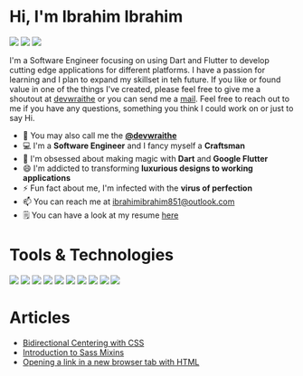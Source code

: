 # Hi, I'm Ibrahim Ibrahim

[![](https://img.shields.io/badge/Twitter-@devwraithe-informational?style=flat&logo=twitter&logoColor=white&color=00acee )](https://www.twitter.com/devwraithe)
[![](https://img.shields.io/badge/GitHub-@devwraithe-informational?style=flat&logo=github&logoColor=white&color=211f1f )](https://www.github.com/devwraithe)
[![](https://img.shields.io/badge/LinkedIn-@ibrahimaibrahim-informational?style=flat&logo=linkedin&logoColor=white&color=00acee )](https://linkedin.com/in/ibrahimaibrahim)
<!-- [![](https://img.shields.io/badge/Website-@devwraithe-informational?style=flat&logo=circle&logoColor=white&color=211f1f )](https://devwraithe.web.app) -->

<!--
**devwraithe/devwraithe** is a ✨ _special_ ✨ repository because its `README.md` (this file) appears on your GitHub profile.

Here are some ideas to get you started:

- 🔭 I’m currently working on ...
- 🌱 I’m currently learning ...
- 👯 I’m looking to collaborate on ...
- 🤔 I’m looking for help with ...
- 💬 Ask me about ...
- 📫 How to reach me: ...
- 😄 Pronouns: ...
- ⚡ Fun fact: ...
-->

I'm a Software Engineer focusing on using Dart and Flutter to develop cutting edge applications for different platforms. I have a passion for learning and I plan to expand my skillset in teh future. If you like or found value in one of the things I've created, please feel free to give me a shoutout at <a href="twiter.com/devwraithe">devwraithe</a> or you can send me a <a href="mailto:ibrahimibrahim851@outlook.com">mail</a>. Feel free to reach out to me if you have any questions, something you think I could work on or just to say Hi.

- 👻 You may also call me the **[@devwraithe](https://www.github.com/devwraithe)**
- 💻 I'm a **Software Engineer** and I fancy myself a **Craftsman**
- 🎯 I'm obsessed about making magic with **Dart** and **Google Flutter**
- 😄 I'm addicted to transforming **luxurious designs to working applications**
- ⚡ Fun fact about me, I'm infected with the **virus of perfection**
- 📫 You can reach me at ibrahimibrahim851@outlook.com
- 🗒️ You can have a look at my resume [here](https://docs.google.com/document/d/1WGgAezfWhbcJSd7PBxN10e4XkC3RxP2gCpUt_UDq8EM/edit?usp=sharing)

<!-- <hr style="border-width:1px;"> -->
# Tools & Technologies

![](https://img.shields.io/badge/Visual_Studio_Code-264de4?style=for-the-badge&logo=Visual%20Studio%20Code&logoColor=white)
![](https://img.shields.io/badge/JavaScript-F7DF1E?style=for-the-badge&logo=javascript&logoColor=black)
![](https://img.shields.io/badge/Dart-1967D2?style=for-the-badge&logo=dart&logoColor=white)
![](https://img.shields.io/badge/Markdown-000000?style=for-the-badge&logo=markdown&logoColor=white)
![](https://img.shields.io/badge/Flutter-027dfd?style=for-the-badge&logo=flutter&logoColor=white)
![](https://img.shields.io/badge/Git-f1502f?style=for-the-badge&logo=git&logoColor=white)
![](https://img.shields.io/badge/Google_Cloud-4285F4?style=for-the-badge&logo=google-cloud&logoColor=white)
![](https://img.shields.io/badge/GitHub-211f1f?style=for-the-badge&logo=github&logoColor=white)
![](https://img.shields.io/badge/Java-ff0000?style=for-the-badge&logo=java&logoColor=white)
![](https://img.shields.io/badge/Kotlin-a020f0?style=for-the-badge&logo=kotlin&logoColor=white)

<!-- ![](https://img.shields.io/badge/Code-Tailwind-informational?style=flat&logo=tailwindcss&logoColor=white&color=4091d7)
![](https://img.shields.io/badge/Code-Bootstrap-informational?style=flat&logo=bootstrap&logoColor=white&color=553c78) -->

# Articles

- [Bidirectional Centering with CSS](https://dev.to/devwraithe/bidirectional-centering-with-css-78g)
- [Introduction to Sass Mixins](https://dev.to/devwraithe/introduction-to-mixins-in-sass-2h2j)
- [Opening a link in a new browser tab with HTML](https://dev.to/devwraithe/opening-a-link-in-a-new-browser-tab-using-html-7gh)
